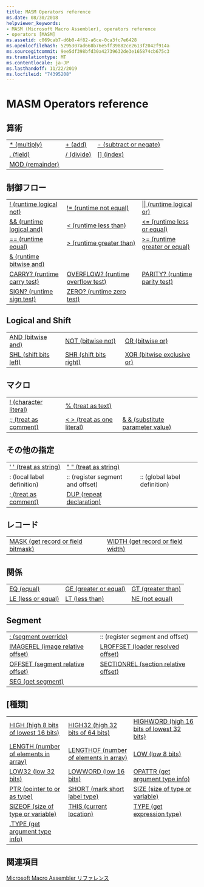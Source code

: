 ```yaml
---
title: MASM Operators reference
ms.date: 08/30/2018
helpviewer_keywords:
- MASM (Microsoft Macro Assembler), operators reference
- operators [MASM]
ms.assetid: c069cab7-d6b0-4f82-a6ce-0ca3fc7e6428
ms.openlocfilehash: 5295307ad668b76e5ff39882ce2613f2042f914a
ms.sourcegitcommit: 9ee5df398bfd30a42739632de3e165874cb675c3
ms.translationtype: MT
ms.contentlocale: ja-JP
ms.lasthandoff: 11/22/2019
ms.locfileid: "74395208"
---
```

# <a name="masm-operators-reference"></a>MASM Operators reference

## <a name="arithmetic"></a>算術

||||
|-|-|-|
|[* (multiply)](operator-multiply.md)|[+ (add)](operator-add.md)|[- (subtract or negate)](operator-subtract-2.md)|
|[. (field)](operator-dot.md)|[/ (divide)](operator-subtract-1.md)|[&#91;&#93; (index)](operator-brackets.md)|
|[MOD (remainder)](operator-mod.md)|||

## <a name="control-flow"></a>制御フロー

||||
|-|-|-|
|[\! (runtime logical not)](operator-logical-not-masm-run-time.md)|[\!= (runtime not equal)](operator-not-equal-masm.md)|[&#124;&#124; (runtime logical or)](operator-logical-or.md)|
|[&& (runtime logical and)](operator-logical-and-masm-run-time.md)|[< (runtime less than)](operator-less-than-masm-run-time.md)|[\<= (runtime less or equal)](operator-less-or-equal-masm-run-time.md)|
|[== (runtime equal)](operator-equal-masm-run-time.md)|[> (runtime greater than)](operator-greater-than-masm-run-time.md)|[>= (runtime greater or equal)](operator-greater-or-equal-masm-run-time.md)|
|[& (runtime bitwise and)](operator-bitwise-and.md)|||
|[CARRY? (runtime carry test)](operator-carry-q.md)|[OVERFLOW? (runtime overflow test)](operator-overflow-q.md)|[PARITY? (runtime parity test)](operator-parity-q.md)|
|[SIGN? (runtime sign test)](operator-sign-q.md)|[ZERO? (runtime zero test)](operator-zero-q.md)||

## <a name="logical-and-shift"></a>Logical and Shift

||||
|-|-|-|
|[AND (bitwise and)](operator-and.md)|[NOT (bitwise not)](operator-not.md)|[OR (bitwise or)](operator-or.md)|
|[SHL (shift bits left)](operator-shl.md)|[SHR (shift bits right)](operator-shr.md)|[XOR (bitwise exclusive or)](operator-xor.md)|

## <a name="macro"></a>マクロ

||||
|-|-|-|
|[\! (character literal)](operator-logical-not-masm.md)|[% (treat as text)](operator-percent.md)||
|[;; (treat as comment)](operator-semicolons.md)|[&lt; &gt; (treat as one literal)](operator-literal.md)|[& & (substitute parameter value)](operator-logical-and-masm.md)|

## <a name="miscellaneous"></a>その他の指定

||||
|-|-|-|
|[' ' (treat as string)](operator-single-quote.md)|[" " (treat as string)](operator-double-quote.md)||
|: (local label definition)|:: (register segment and offset)|:: (global label definition)|
|[; (treat as comment)](operator-semicolon.md)|[DUP (repeat declaration)](operator-dup.md)||

## <a name="record"></a>レコード

|||
|-|-|
|[MASK (get record or field bitmask)](operator-mask.md)|[WIDTH (get record or field width)](operator-width.md)|

## <a name="relational"></a>関係

||||
|-|-|-|
|[EQ (equal)](operator-eq.md)|[GE (greater or equal)](operator-ge.md)|[GT (greater than)](operator-gt.md)|
|[LE (less or equal)](operator-le.md)|[LT (less than)](operator-lt.md)|[NE (not equal)](operator-ne.md)|

## <a name="segment"></a>Segment

|||
|-|-|
|[: (segment override)](operator-colon.md)|:: (register segment and offset)|
|[IMAGEREL (image relative offset)](operator-imagerel.md)|[LROFFSET (loader resolved offset)](operator-lroffset.md)|
|[OFFSET (segment relative offset)](operator-offset.md)|[SECTIONREL (section relative offset)](operator-sectionrel.md)|
|[SEG (get segment)](operator-seg.md)||

## <a name="type"></a>[種類]

||||
|-|-|-|
|[HIGH (high 8 bits of lowest 16 bits)](operator-high.md)|[HIGH32 (high 32 bits of 64 bits)](operator-high32.md)|[HIGHWORD (high 16 bits of lowest 32 bits)](operator-highword.md)|
|[LENGTH (number of elements in array)](operator-length.md)|[LENGTHOF (number of elements in array)](operator-lengthof.md)|[LOW (low 8 bits)](operator-low.md)|
|[LOW32 (low 32 bits)](operator-low32.md)|[LOWWORD (low 16 bits)](operator-lowword.md)|[OPATTR (get argument type info)](operator-opattr.md)|
|[PTR (pointer to or as type)](operator-ptr.md)|[SHORT (mark short label type)](operator-short.md)|[SIZE (size of type or variable)](operator-size.md)|
|[SIZEOF (size of type or variable)](operator-sizeof.md)|[THIS (current location)](operator-this.md)|[TYPE (get expression type)](operator-type.md)|
|[.TYPE (get argument type info)](operator-dot-type.md)|||

## <a name="see-also"></a>関連項目

[Microsoft Macro Assembler リファレンス](microsoft-macro-assembler-reference.md)<br/>
